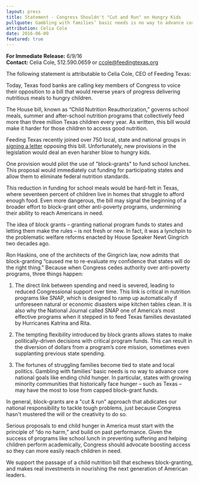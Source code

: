 ```yaml
---
layout: press
title: Statement - Congress Shouldn't "Cut and Run" on Hungry Kids
pullquote: Gambling with families’ basic needs is no way to advance core national goals like ending child hunger.
attribution: Celia Cole
date: 2016-06-09
featured: true
---  
```

**For Immediate Release:** 6/9/16    
**Contact:** Celia Cole, 512.590.0659 or ccole@feedingtexas.org

The following statement is attributable to Celia Cole, CEO of Feeding Texas:
 
Today, Texas food banks are calling key members of Congress to voice their opposition to a bill that would reverse years of progress delivering nutritious meals to hungry children. 
 
The House bill, known as “Child Nutrition Reauthorization,” governs school meals, summer and after-school nutrition programs that collectively feed more than three million Texas children every year. As written, this bill would make it harder for those children to access good nutrition. 
 
Feeding Texas recently joined over 750 local, state and national groups in [signing a letter](http://frac.org/pdf/house-cn-bill-opposition-letter-may-2016.pdf) opposing this bill. Unfortunately, new provisions in the legislation would deal an even harsher blow to hungry kids.
 
One provision would pilot the use of "block-grants" to fund school lunches. This proposal would immediately cut funding for participating states and allow them to eliminate federal nutrition standards.
 
This reduction in funding for school meals would be hard-felt in Texas, where seventeen percent of children live in homes that struggle to afford enough food. Even more dangerous, the bill may signal the beginning of a broader effort to block-grant other anti-poverty programs, undermining their ability to reach Americans in need. 
 
The idea of block grants – granting national program funds to states and letting them make the rules – is not fresh or new. In fact, it was a lynchpin to the problematic welfare reforms enacted by House Speaker Newt Gingrich two decades ago.
 
Ron Haskins, one of the architects of the Gingrich law, now admits that block-granting “caused me to re-evaluate my confidence that states will do the right thing.” Because when Congress cedes authority over anti-poverty programs, three things happen:
 
1) The direct link between spending and need is severed, leading to reduced Congressional support over time. This link is critical in nutrition programs like SNAP, which is designed to ramp up automatically if unforeseen natural or economic disasters wipe kitchen tables clean. It is also why the National Journal called SNAP one of America’s most effective programs when it stepped in to feed Texas families devastated by Hurricanes Katrina and Rita.
 
2) The tempting flexibility introduced by block grants allows states to make politically-driven decisions with critical program funds. This can result in the diversion of dollars from a program’s core mission, sometimes even supplanting previous state spending.
 
3) The fortunes of struggling families become tied to state and local politics. Gambling with families’ basic needs is no way to advance core national goals like ending child hunger. In particular, states with growing minority communities that historically face hunger – such as Texas – may have the most to lose from capped block-grant funds.
 
In general, block-grants are a "cut & run" approach that abdicates our national responsibility to tackle tough problems, just because Congress hasn't mustered the will or the creativity to do so. 
 
Serious proposals to end child hunger in America must start with the principle of “do no harm,” and build on past performance. Given the success of programs like school lunch in preventing suffering and helping children perform academically, Congress should advocate boosting access so they can more easily reach children in need. 
 
We support the passage of a child nutrition bill that eschews block-granting, and makes real investments in nourishing the next generation of American leaders.
